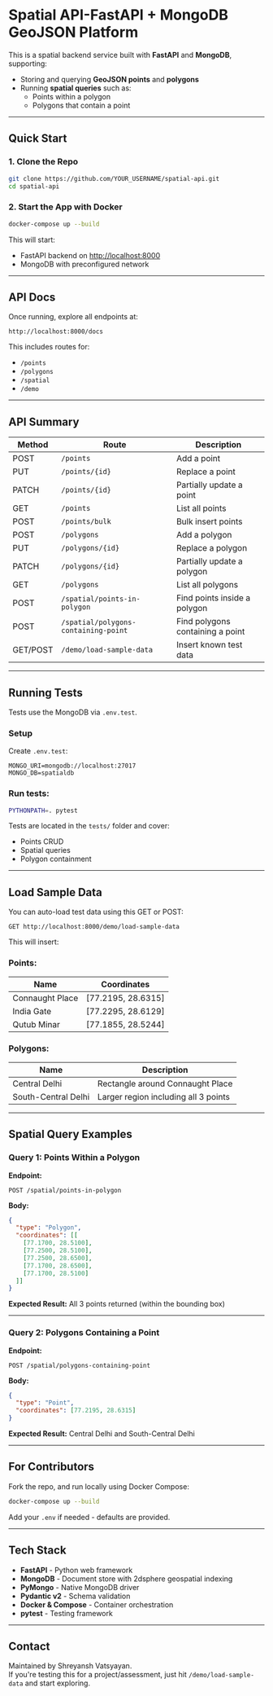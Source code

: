 # Spatial API-FastAPI + MongoDB GeoJSON Platform

This is a spatial backend service built with **FastAPI** and **MongoDB**, supporting:
- Storing and querying **GeoJSON points** and **polygons**
- Running **spatial queries** such as:
  - Points within a polygon
  - Polygons that contain a point

---

## Quick Start

### 1. Clone the Repo

```bash
git clone https://github.com/YOUR_USERNAME/spatial-api.git
cd spatial-api
```

### 2. Start the App with Docker

```bash
docker-compose up --build
```

This will start:
- FastAPI backend on [http://localhost:8000](http://localhost:8000)
- MongoDB with preconfigured network

---

## API Docs

Once running, explore all endpoints at:

```
http://localhost:8000/docs
```

This includes routes for:
- `/points`
- `/polygons`
- `/spatial`
- `/demo`

---

## API Summary

| Method | Route                                     | Description                       |
|--------|-------------------------------------------|-----------------------------------|
| POST   | `/points`                                 | Add a point                       |
| PUT    | `/points/{id}`                            | Replace a point                   |
| PATCH  | `/points/{id}`                            | Partially update a point          |
| GET    | `/points`                                 | List all points                   |
| POST   | `/points/bulk`                            | Bulk insert points                |
| POST   | `/polygons`                               | Add a polygon                     |
| PUT    | `/polygons/{id}`                          | Replace a polygon                 |
| PATCH  | `/polygons/{id}`                          | Partially update a polygon        |
| GET    | `/polygons`                               | List all polygons                 |
| POST   | `/spatial/points-in-polygon`              | Find points inside a polygon      |
| POST   | `/spatial/polygons-containing-point`      | Find polygons containing a point  |
| GET/POST | `/demo/load-sample-data`                | Insert known test data            |

---

## Running Tests

Tests use the MongoDB via `.env.test`.

### Setup
Create `.env.test`:
```env
MONGO_URI=mongodb://localhost:27017
MONGO_DB=spatialdb
```

### Run tests:

```bash
PYTHONPATH=. pytest
```

Tests are located in the `tests/` folder and cover:
- Points CRUD
- Spatial queries
- Polygon containment

---


## Load Sample Data

You can auto-load test data using this GET or POST:

```
GET http://localhost:8000/demo/load-sample-data
```

This will insert:

### Points:
| Name             | Coordinates              |
|------------------|--------------------------|
| Connaught Place  | [77.2195, 28.6315]       |
| India Gate       | [77.2295, 28.6129]       |
| Qutub Minar      | [77.1855, 28.5244]       |

### Polygons:
| Name                | Description                          |
|---------------------|--------------------------------------|
| Central Delhi       | Rectangle around Connaught Place     |
| South-Central Delhi | Larger region including all 3 points |

---

## Spatial Query Examples

### Query 1: Points Within a Polygon

**Endpoint:**
```http
POST /spatial/points-in-polygon
```

**Body:**
```json
{
  "type": "Polygon",
  "coordinates": [[
    [77.1700, 28.5100],
    [77.2500, 28.5100],
    [77.2500, 28.6500],
    [77.1700, 28.6500],
    [77.1700, 28.5100]
  ]]
}
```

**Expected Result:** All 3 points returned (within the bounding box)

---

### Query 2: Polygons Containing a Point

**Endpoint:**
```http
POST /spatial/polygons-containing-point
```

**Body:**
```json
{
  "type": "Point",
  "coordinates": [77.2195, 28.6315]
}
```

**Expected Result:** Central Delhi and South-Central Delhi

---



## For Contributors

Fork the repo, and run locally using Docker Compose:

```bash
docker-compose up --build
```

Add your `.env` if needed - defaults are provided.

---

## Tech Stack

- **FastAPI** - Python web framework
- **MongoDB** - Document store with 2dsphere geospatial indexing
- **PyMongo** - Native MongoDB driver
- **Pydantic v2** - Schema validation
- **Docker & Compose** - Container orchestration
- **pytest** - Testing framework

---

## Contact

Maintained by Shreyansh Vatsyayan.  
If you're testing this for a project/assessment, just hit `/demo/load-sample-data` and start exploring.
